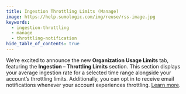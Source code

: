 ```yaml
---
title: Ingestion Throttling Limits (Manage)
image: https://help.sumologic.com/img/reuse/rss-image.jpg
keywords:
  - ingestion-throttling
  - manage
  - throttling-notification
hide_table_of_contents: true    
---
```


We’re excited to announce the new **Organization Usage Limits** tab, featuring the **Ingestion – Throttling Limits** section. This section displays your average ingestion rate for a selected time range alongside your account’s throttling limits. Additionally, you can opt in to receive email notifications whenever your account experiences throttling. [Learn more](/docs/manage/manage-subscription/organization-usage-limits).